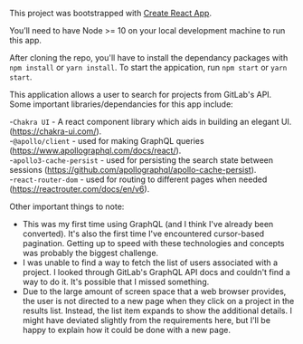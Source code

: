 This project was bootstrapped with [Create React App](https://github.com/facebook/create-react-app).

You’ll need to have Node >= 10 on your local development machine to run this app.

After cloning the repo, you'll have to install the dependancy packages with `npm install` or `yarn install`. To start the appication, run `npm start` or `yarn start`.

This application allows a user to search for projects from GitLab's API. Some important libraries/dependancies for this app include:

-`Chakra UI` - A react component library which aids in building an elegant UI. (https://chakra-ui.com/).  
-`@apollo/client` - used for making GraphQL queries (https://www.apollographql.com/docs/react/).  
-`apollo3-cache-persist` - used for persisting the search state between sessions (https://github.com/apollographql/apollo-cache-persist).  
-`react-router-dom` - used for routing to different pages when needed (https://reactrouter.com/docs/en/v6).  

Other important things to note:

- This was my first time using GraphQL (and I think I've already been converted). It's also the first time I've encountered cursor-based pagination. Getting up to speed with these technologies and concepts was probably the biggest challenge.
- I was unable to find  a way to fetch the list of users associated with a project. I looked through GitLab's GraphQL API docs and couldn't find a way to do it. It's possible that I missed something.
- Due to the large amount of screen space that a web browser provides, the user is not directed to a new page when they click on a project in the results list. Instead, the list item expands to show the additional details. I might have deviated slightly from the requirements here, but I'll be happy to explain how it could be done with a new page.
